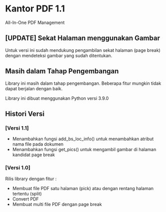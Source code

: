 # Kantor PDF 1.1
All-In-One PDF Management

## [UPDATE] Sekat Halaman menggunakan Gambar
Untuk versi ini sudah mendukung pengambilan sekat halaman (page break) dengan mendeteksi gambar yang sudah ditentukan.

## Masih dalam Tahap Pengembangan

Library ini masih dalam tahap pengembangan. Beberapa fitur mungkin tidak dapat berjalan dengan baik.

Library ini dibuat menggunakan Python versi 3.9.0

## Histori Versi
### [Versi 1.1]
- Menambahkan fungsi add_bs_loc_info() untuk menambahkan atribut nama file pada dokumen
- Menambahkan fungsi get_pics() untuk mengambil gambar di halaman kandidat page break

### [Versi 1.0]
Rilis library dengan fitur :
- Membuat file PDF satu halaman (pick) atau dengan rentang halaman tertentu (split)
- Convert PDF
- Membuat multi file PDF dengan page break
